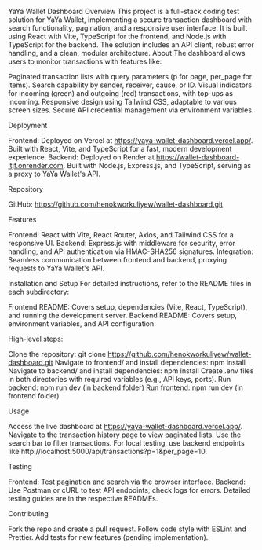 YaYa Wallet Dashboard
Overview
This project is a full-stack coding test solution for YaYa Wallet, implementing a secure transaction dashboard with search functionality, pagination, and a responsive user interface. It is built using React with Vite, TypeScript for the frontend, and Node.js with TypeScript for the backend. The solution includes an API client, robust error handling, and a clean, modular architecture.
About
The dashboard allows users to monitor transactions with features like:

Paginated transaction lists with query parameters (p for page, per_page for items).
Search capability by sender, receiver, cause, or ID.
Visual indicators for incoming (green) and outgoing (red) transactions, with top-ups as incoming.
Responsive design using Tailwind CSS, adaptable to various screen sizes.
Secure API credential management via environment variables.

Deployment

Frontend: Deployed on Vercel at https://yaya-wallet-dashboard.vercel.app/. Built with React, Vite, and TypeScript for a fast, modern development experience.
Backend: Deployed on Render at https://wallet-dashboard-ltjf.onrender.com. Built with Node.js, Express.js, and TypeScript, serving as a proxy to YaYa Wallet's API.

Repository

GitHub: https://github.com/henokworkuliyew/wallet-dashboard.git


Features

Frontend: React with Vite, React Router, Axios, and Tailwind CSS for a responsive UI.
Backend: Express.js with middleware for security, error handling, and API authentication via HMAC-SHA256 signatures.
Integration: Seamless communication between frontend and backend, proxying requests to YaYa Wallet's API.

Installation and Setup
For detailed instructions, refer to the README files in each subdirectory:

Frontend README: Covers setup, dependencies (Vite, React, TypeScript), and running the development server.
Backend README: Covers setup, environment variables, and API configuration.

High-level steps:

Clone the repository: git clone https://github.com/henokworkuliyew/wallet-dashboard.git
Navigate to frontend/ and install dependencies: npm install
Navigate to backend/ and install dependencies: npm install
Create .env files in both directories with required variables (e.g., API keys, ports).
Run backend: npm run dev (in backend folder)
Run frontend: npm run dev (in frontend folder)

Usage

Access the live dashboard at https://yaya-wallet-dashboard.vercel.app/.
Navigate to the transaction history page to view paginated lists.
Use the search bar to filter transactions.
For local testing, use backend endpoints like http://localhost:5000/api/transactions?p=1&per_page=10.

Testing

Frontend: Test pagination and search via the browser interface.
Backend: Use Postman or cURL to test API endpoints; check logs for errors.
Detailed testing guides are in the respective READMEs.

Contributing

Fork the repo and create a pull request.
Follow code style with ESLint and Prettier.
Add tests for new features (pending implementation).

